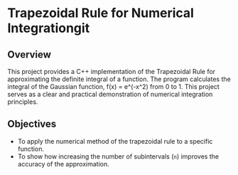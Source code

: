 # Trapezoidal Rule for Numerical Integrationgit

## Overview

This project provides a C++ implementation of the Trapezoidal Rule for approximating the definite integral of a function. The program calculates the integral of the Gaussian function, f(x) = e^(-x^2) from 0 to 1. This project serves as a clear and practical demonstration of numerical integration principles.

## Objectives

-   To apply the numerical method of the trapezoidal rule to a specific function.
-   To show how increasing the number of subintervals (`n`) improves the accuracy of the approximation.
